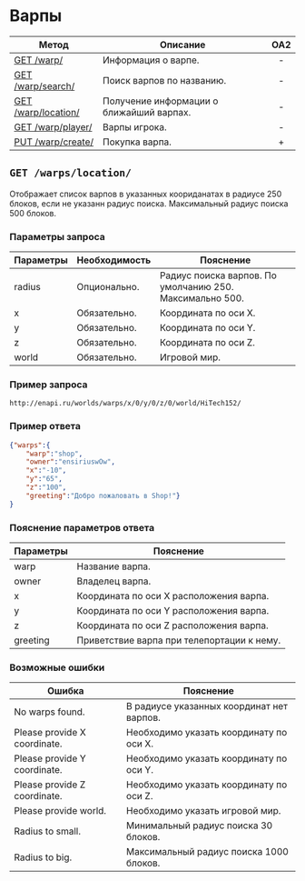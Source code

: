Варпы
==========

| Метод | Описание | OA2 |
| ----- | -------- |:---:|
| [GET /warp/](warp.md) | Информация о варпе. | - |
| [GET /warp/search/](warp.md) | Поиск варпов по названию. | - |
| [GET /warp/location/](warps.md#get-warpslocation) | Получение информации о ближайший варпах. | - |
| [GET /warp/player/](warp.md) | Варпы игрока. | - |
| [PUT /warp/create/](warp.md) | Покупка варпа. | + |

## ``` GET /warps/location/ ``` 
Отображает список варпов в указанных коориданатах в радиусе 250 блоков, если не указанн радиус поиска.
Максимальный радиус поиска 500 блоков.

### Параметры запроса

| Параметры | Необходимость | Пояснение |
| --------- | ------------- | --------- |
| radius    | Опционально.  | Радиус поиска варпов. По умолчанию 250. Максимально 500. |
| x         | Обязательно.  | Координата по оси X. |
| y         | Обязательно.  | Координата по оси Y. |
| z         | Обязательно.  | Координата по оси Z. |
| world     | Обязательно.  | Игровой мир. |


### Пример запроса
``` 
http://enapi.ru/worlds/warps/x/0/y/0/z/0/world/HiTech152/
```
### Пример ответа 
```json 
{"warps":{
    "warp":"shop",
    "owner":"ensiriuswOw",
    "x":"-10",
    "y":"65",
    "z":"100",
    "greeting":"Добро пожаловать в Shop!"}
}
```

### Пояснение параметров ответа
| Параметры | Пояснение |
| --------- | --------- |
| warp      | Название варпа. |
| owner     | Владелец варпа. |
| x         | Координата по оси X расположения варпа. |
| y         | Координата по оси Y расположения варпа. |
| z         | Координата по оси Z расположения варпа. |
| greeting  | Приветствие варпа при телепортации к нему. |

### Возможные ошибки
| Ошибка | Пояснение |
| ------ | --------- |
| No warps found. | В радиусе указанных координат нет варпов. |
| Please provide X coordinate. | Необходимо указать координату по оси X. |
| Please provide Y coordinate. | Необходимо указать координату по оси Y. |
| Please provide Z coordinate. | Необходимо указать координату по оси Z. |
| Please provide world. | Необходимо указать игровой мир. |
| Radius to small. | Минимальный радиус поиска 30 блоков. |
| Radius to big. | Максимальный радиус поиска 1000 блоков. |














